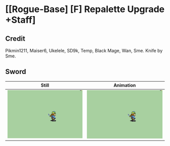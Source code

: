 # [\[Rogue-Base\] \[F\] Repalette Upgrade +Staff]

## Credit

Pikmin1211, Maiser6, Ukelele, SD9k, Temp, Black Mage, Wan, Sme.
Knife by Sme.
	
## Sword

| Still | Animation |
| :---: | :-------: |
| ![Sword still](./Sword_000.png) | ![Sword animation](./Sword.gif) |
